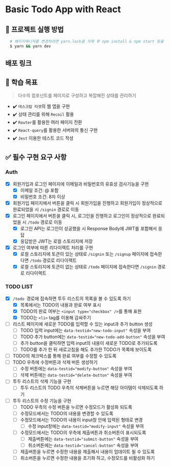 # Basic Todo App with React

## 📝 프로젝트 실행 방법

```bash
  # 패키지매니저를 변경하려면 yarn.lock을 삭제 후 npm install & npm start 등을 실행한다.
  $ yarn && yarn dev
```

## 배포 링크

## 🚀 학습 목표

> 다수의 컴포넌트를 페이지로 구성하고 복잡해진 상태를 관리하기

- ✔️ `데스크탑 타겟`의 웹 앱을 구현
- ✔️ 상태 관리를 위해 `Recoil` 활용
- ✔️ `Router`를 활용한 여러 페이지 전환
- ✔️ `React-query`를 활용한 서버와의 통신 구현
- ✔️ `Jest` 이용한 테스트 코드 작성

## ✅ 필수 구현 요구 사항

### Auth

- [x] 회원가입과 로그인 페이지에 이메일과 비밀번호의 유효성 검사기능을 구현
  - [x] 이메일 조건: @ 포함
  - [x] 비밀번호 조건: 8자 이상
- [x] 회원가입 페이지에서 버튼을 클릭 시 회원가입을 진행하고 회원가입이 정상적으로 완료되었을 시 `/signin` 경로로 이동
- [x] 로그인 페이지에서 버튼을 클릭 시, 로그인을 진행하고 로그인이 정상적으로 완료되었을 시 `/todo` 경로로 이동
  - [x] 로그인 API는 로그인이 성공했을 시 Response Body에 JWT를 포함해서 응답
  - [x] 응답받은 JWT는 로컬 스토리지에 저장
- [x] 로그인 여부에 따른 리다이렉트 처리를 구현
  - [x] 로컬 스토리지에 토큰이 있는 상태로 `/signin` 또는 `/signup` 페이지에 접속한다면 `/todo` 경로로 리다이렉트
  - [x] 로컬 스토리지에 토큰이 없는 상태로 `/todo` 페이지에 접속한다면 `/signin` 경로로 리다이렉트

### TODO LIST

- [x] `/todo `경로에 접속하면 투두 리스트의 목록을 볼 수 있도록 하기
  - [x] 목록에서는 TODO의 내용과 완료 여부 표시
  - [x] TODO의 완료 여부는 `<input type="checkbox" />`를 통해 표현
  - [x] TODO는 `<li>` tag를 이용해 감싸주기
- [ ] 리스트 페이지에 새로운 TODO를 입력할 수 있는 input과 추가 button 생성
  - [ ] TODO 입력 input에는 `data-testid="new-todo-input"` 속성을 부여
  - [ ] TODO 추가 button에는 `data-testid="new-todo-add-button"` 속성을 부여
  - [ ] 추가 button을 클릭하면 입력 input의 내용이 새로운 TODO로 추가되도록
  - [ ] TODO를 추가 한 뒤 새로고침을 해도 추가한 TODO가 목록에 보이도록
- [ ] TODO의 체크박스를 통해 완료 여부를 수정할 수 있도록
- [ ] TODO 우측에 수정버튼과 삭제 버튼 생성하기
  - [ ] 수정 버튼에는 `data-testid="modify-button"` 속성을 부여
  - [ ] 삭제 버튼에는 `data-testid="delete-button"` 속성을 부여
- [ ] 투두 리스트의 삭제 기능을 구현
  - [ ] 투두 리스트의 TODO 우측의 삭제버튼을 누르면 해당 아이템이 삭제되도록 하기
- [ ] 투두 리스트의 수정 기능을 구현
  - [ ] TODO 우측의 수정 버튼을 누르면 수정모드가 활성화 되도록
  - [ ] 수정모드에서는 TODO의 내용을 변경할 수 있도록
  - [ ] 수정모드에서는 TODO의 내용이 input창 안에 입력된 형태로 변경
    - [ ] 수정 input창에는 `data-testid="modify-input"` 속성을 부여
  - [ ] 수정모드에서는 TODO의 우측에 제출버튼과 취소버튼이 표시되도록
    - [ ] 제출버튼에는 `data-testid="submit-button"` 속성을 부여
    - [ ] 취소버튼에는 `data-testid="cancel-button"` 속성을 부여
  - [ ] 제출버튼을 누르면 수정한 내용을 제출해서 내용이 업데이트 될 수 있도록
  - [ ] 취소버튼을 누르면 수정한 내용을 초기화 하고, 수정모드를 비활성화 하기
